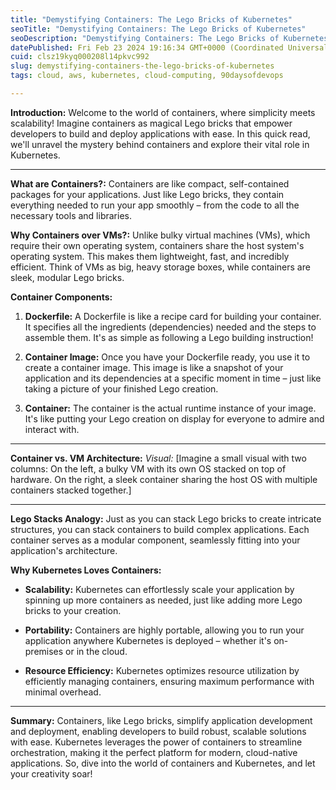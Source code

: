 ```yaml
---
title: "Demystifying Containers: The Lego Bricks of Kubernetes"
seoTitle: "Demystifying Containers: The Lego Bricks of Kubernetes"
seoDescription: "Demystifying Containers: The Lego Bricks of Kubernetes"
datePublished: Fri Feb 23 2024 19:16:34 GMT+0000 (Coordinated Universal Time)
cuid: clsz19kyq000208l14pkvc992
slug: demystifying-containers-the-lego-bricks-of-kubernetes
tags: cloud, aws, kubernetes, cloud-computing, 90daysofdevops

---
```


**Introduction:** Welcome to the world of containers, where simplicity meets scalability! Imagine containers as magical Lego bricks that empower developers to build and deploy applications with ease. In this quick read, we'll unravel the mystery behind containers and explore their vital role in Kubernetes.

---

**What are Containers?:** Containers are like compact, self-contained packages for your applications. Just like Lego bricks, they contain everything needed to run your app smoothly – from the code to all the necessary tools and libraries.

**Why Containers over VMs?:** Unlike bulky virtual machines (VMs), which require their own operating system, containers share the host system's operating system. This makes them lightweight, fast, and incredibly efficient. Think of VMs as big, heavy storage boxes, while containers are sleek, modular Lego bricks.

**Container Components:**

1. **Dockerfile:** A Dockerfile is like a recipe card for building your container. It specifies all the ingredients (dependencies) needed and the steps to assemble them. It's as simple as following a Lego building instruction!
    

1. **Container Image:** Once you have your Dockerfile ready, you use it to create a container image. This image is like a snapshot of your application and its dependencies at a specific moment in time – just like taking a picture of your finished Lego creation.
    
2. **Container:** The container is the actual runtime instance of your image. It's like putting your Lego creation on display for everyone to admire and interact with.
    

---

**Container vs. VM Architecture:** *Visual:* \[Imagine a small visual with two columns: On the left, a bulky VM with its own OS stacked on top of hardware. On the right, a sleek container sharing the host OS with multiple containers stacked together.\]

---

**Lego Stacks Analogy:** Just as you can stack Lego bricks to create intricate structures, you can stack containers to build complex applications. Each container serves as a modular component, seamlessly fitting into your application's architecture.

**Why Kubernetes Loves Containers:**

* **Scalability:** Kubernetes can effortlessly scale your application by spinning up more containers as needed, just like adding more Lego bricks to your creation.
    
* **Portability:** Containers are highly portable, allowing you to run your application anywhere Kubernetes is deployed – whether it's on-premises or in the cloud.
    
* **Resource Efficiency:** Kubernetes optimizes resource utilization by efficiently managing containers, ensuring maximum performance with minimal overhead.
    

---

**Summary:** Containers, like Lego bricks, simplify application development and deployment, enabling developers to build robust, scalable solutions with ease. Kubernetes leverages the power of containers to streamline orchestration, making it the perfect platform for modern, cloud-native applications. So, dive into the world of containers and Kubernetes, and let your creativity soar!
